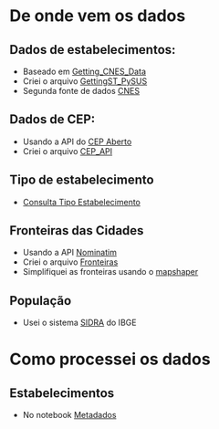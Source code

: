 # De onde vem os dados

## Dados de estabelecimentos: 

- Baseado em [Getting_CNES_Data](https://github.com/AlertaDengue/PySUS/raw/master/pysus/Notebooks/Getting_CNES_Data.ipynb)
- Criei o arquivo [GettingST_PySUS](GettingST_PySUS.ipynb)
- Segunda fonte de dados [CNES](https://cnes.datasus.gov.br/pages/downloads/arquivosBaseDados.jsp)

## Dados de CEP: 

- Usando a API do [CEP Aberto](https://www.cepaberto.com/)
- Criei o arquivo [CEP_API](CEP_API.ipynb)

## Tipo de estabelecimento

- [Consulta Tipo Estabelecimento](https://cnes2.datasus.gov.br/Mod_Ind_Unidade.asp)

## Fronteiras das Cidades

- Usando a API [Nominatim](https://nominatim.openstreetmap.org)
- Criei o arquivo [Fronteiras](Fronteiras.ipynb)
- Simplifiquei as fronteiras usando o [mapshaper](https://mapshaper.org/)

## População 

- Usei o sistema [SIDRA](https://sidra.ibge.gov.br/tabela/6579) do IBGE 

# Como processei os dados

## Estabelecimentos

- No notebook [Metadados](Metadados.ipynb)